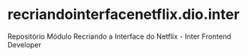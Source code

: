 # recriandointerfacenetflix.dio.inter
 Repositório Módulo Recriando a Interface do Netflix - Inter Frontend Developer
